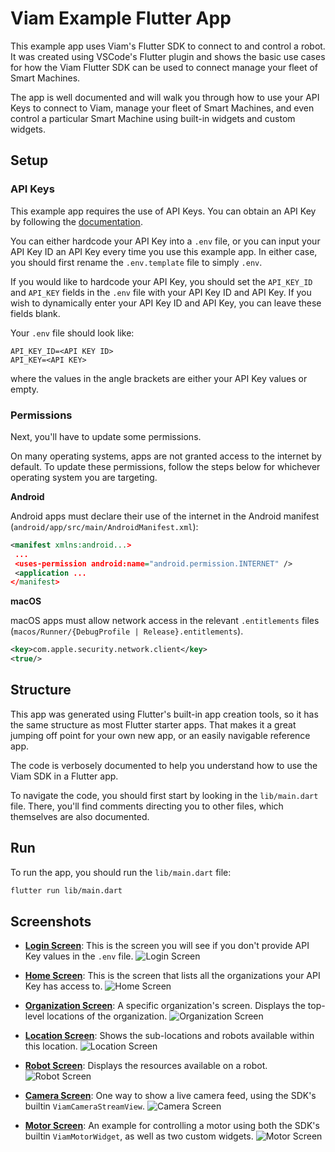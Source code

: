# Viam Example Flutter App

This example app uses Viam's Flutter SDK to connect to and control a robot. It was created using VSCode's Flutter plugin and shows the basic use cases for how the Viam Flutter SDK can be used to connect manage your fleet of Smart Machines.

The app is well documented and will walk you through how to use your API Keys to connect to Viam, manage your fleet of Smart Machines, and even control a particular Smart Machine using built-in widgets and custom widgets.

## Setup

### API Keys

This example app requires the use of API Keys. You can obtain an API Key by following the [documentation](https://docs.viam.com/manage/cli/#create-an-organization-api-key).

You can either hardcode your API Key into a `.env` file, or you can input your API Key ID an API Key every time you use this example app. In either case, you should first rename the `.env.template` file to simply `.env`.

If you would like to hardcode your API Key, you should set the `API_KEY_ID` and `API_KEY` fields in the `.env` file with your API Key ID and API Key. If you wish to dynamically enter your API Key ID and API Key, you can leave these fields blank.

Your `.env` file should look like:

```
API_KEY_ID=<API KEY ID>
API_KEY=<API KEY>
```

where the values in the angle brackets are either your API Key values or empty.

### Permissions

Next, you'll have to update some permissions.

On many operating systems, apps are not granted access to the internet by default. To update these permissions, follow the steps below for whichever operating system you are targeting.

**Android**

Android apps must declare their use of the internet in the Android manifest (`android/app/src/main/AndroidManifest.xml`):

```xml
<manifest xmlns:android...>
 ...
 <uses-permission android:name="android.permission.INTERNET" />
 <application ...
</manifest>
```

**macOS**

macOS apps must allow network access in the relevant `.entitlements` files (`macos/Runner/{DebugProfile | Release}.entitlements`).

```xml
<key>com.apple.security.network.client</key>
<true/>
```

## Structure

This app was generated using Flutter's built-in app creation tools, so it has the same structure as most Flutter starter apps. That makes it a great jumping off point for your own new app, or an easily navigable reference app.

The code is verbosely documented to help you understand how to use the Viam SDK in a Flutter app.

To navigate the code, you should first start by looking in the `lib/main.dart` file. There, you'll find comments directing you to other files, which themselves are also documented.

## Run

To run the app, you should run the `lib/main.dart` file:

```sh
flutter run lib/main.dart
```

## Screenshots

- [**Login Screen**](https://github.com/viamrobotics/viam-flutter-sdk/tree/main/example/viam_example_app/lib/login_screen.dart): This is the screen you will see if you don't provide API Key values in the `.env` file.
  ![Login Screen](screenshots/login_screen.png)

- [**Home Screen**](https://github.com/viamrobotics/viam-flutter-sdk/tree/main/example/viam_example_app/lib/home_screen.dart): This is the screen that lists all the organizations your API Key has access to.
  ![Home Screen](screenshots/home_screen.png)

- [**Organization Screen**](https://github.com/viamrobotics/viam-flutter-sdk/tree/main/example/viam_example_app/lib/organization_screen.dart): A specific organization's screen. Displays the top-level locations of the organization.
  ![Organization Screen](screenshots/organization_screen.png)

- [**Location Screen**](https://github.com/viamrobotics/viam-flutter-sdk/tree/main/example/viam_example_app/lib/location_screen.dart): Shows the sub-locations and robots available within this location.
  ![Location Screen](screenshots/location_screen.png)

- [**Robot Screen**](https://github.com/viamrobotics/viam-flutter-sdk/tree/main/example/viam_example_app/lib/robot_screen.dart): Displays the resources available on a robot.
  ![Robot Screen](screenshots/robot_screen.png)

- [**Camera Screen**](https://github.com/viamrobotics/viam-flutter-sdk/tree/main/example/viam_example_app/lib/resources/camera_screen.dart): One way to show a live camera feed, using the SDK's builtin `ViamCameraStreamView`.
  ![Camera Screen](screenshots/camera_screen.png)

- [**Motor Screen**](https://github.com/viamrobotics/viam-flutter-sdk/tree/main/example/viam_example_app/lib/resources/motor_screen.dart): An example for controlling a motor using both the SDK's builtin `ViamMotorWidget`, as well as two custom widgets.
  ![Motor Screen](screenshots/motor_screen.png)
